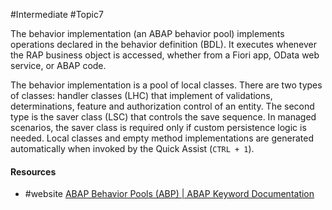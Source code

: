 #Intermediate #Topic7

The behavior implementation (an ABAP behavior pool) implements operations declared in the behavior definition (BDL). It executes whenever the RAP business object is accessed, whether from a Fiori app, OData web service, or ABAP code. 

The behavior implementation is a pool of local classes. There are two types of classes: handler classes (LHC) that implement of validations, determinations, feature and authorization control of an entity. The second type is the saver class (LSC) that controls the save sequence. In managed scenarios, the saver class is required only if custom persistence logic is needed.
Local classes and empty method implementations are generated automatically when invoked by  the Quick Assist (`CTRL + 1`).

#### Resources
- #website  [ABAP Behavior Pools (ABP) | ABAP Keyword Documentation](https://help.sap.com/doc/abapdocu_cp_index_htm/CLOUD/en-US/ABENABAP_BEHAVIOR_POOLS.html)
